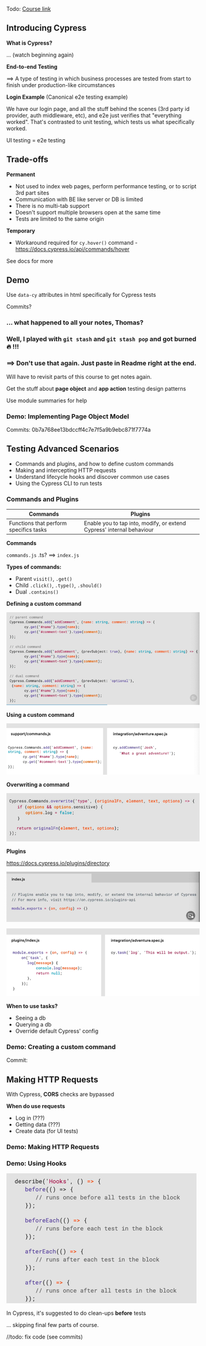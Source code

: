 Todo: [Course link]()

## Introducing Cypress

**What is Cypress?**

... (watch beginning again)

**End-to-end Testing** 

==> A type of testing in which business processes are tested from start to finish under production-like circumstances

**Login Example** (Canonical e2e testing example)

We have our login page, and all the stuff behind the scenes (3rd party id provider, auth middleware, etc), and e2e just verifies that "everything worked". That's contrasted to unit testing, which tests us what specifically worked.

UI testing = e2e testing

## Trade-offs

**Permanent**

- Not used to index web pages, perform performance testing, or to script 3rd part sites
- Communication with BE like server or DB is limited
- There is no multi-tab support
- Doesn't support multiple browsers open at the same time
- Tests are limited to the same origin

**Temporary**

- Workaround required for `cy.hover()` command - https://docs.cypress.io/api/commands/hover

See docs for more

## Demo

Use `data-cy` attributes in html specifically for Cypress tests

Commits?



### ... what happened to all your notes, Thomas? 

### Well, I played with `git stash` and `git stash pop` and got burned :fire: !!!

### ==> Don't use that again. Just paste in Readme right at the end. 

Will have to revisit parts of this course to get notes again.  



Get the stuff about **page object** and **app action** testing design patterns



Use module summaries for help

### Demo: Implementing Page Object Model

Commits: 0b7a768ee13bdccff4c7e7f5a9b9ebc871f7774a



## Testing Advanced Scenarios

- Commands and plugins, and how to define custom commands
- Making and intercepting HTTP requests 
- Understand lifecycle hooks and discover common use cases
- Using the Cypress CLI to run tests

### Commands and Plugins 

| Commands                               | Plugins                                                      |
| -------------------------------------- | ------------------------------------------------------------ |
| Functions that perform specifics tasks | Enable you to tap into, modify, or extend Cypress' internal behaviour |

**Commands**

`commands.js` .ts? ==> `index.js` 

**Types of commands:**

- Parent `visit()`, `.get()`
- Child `.click()`, `.type()`, `.should()`
- Dual `.contains()`

**Defining a custom command**

![image-20221126173501033](README-IMG/image-20221126173501033.png)

**Using a custom command**

![image-20221126173550651](README-IMG/image-20221126173550651.png)

**Overwriting a command**

![image-20221126173622386](README-IMG/image-20221126173622386.png)

**Plugins**

https://docs.cypress.io/plugins/directory

![image-20221126173812827](README-IMG/image-20221126173812827.png)

![image-20221126173930340](README-IMG/image-20221126173930340.png)

**When to use tasks?**

- Seeing a db
- Querying a db
- Override default Cypress' config

### Demo: Creating a custom command

Commit: 

## Making HTTP Requests

With Cypress, **CORS** checks are bypassed

**When do use requests**

- Log in (???)
- Getting data (???)
- Create data (for UI tests)

### Demo: Making HTTP Requests

### Demo: Using Hooks

![image-20221127153116502](README-IMG/image-20221127153116502.png)

In Cypress, it's suggested to do clean-ups **before** tests

... skipping final few parts of course. 

//todo: fix code (see commits)
